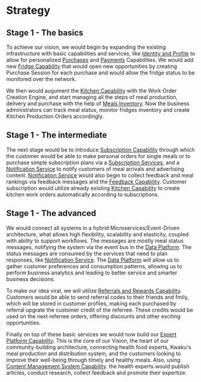 # Strategy  

## Stage 1 - The basics  

To achieve our vision, we would begin by expanding the existing infrastructure with basic capabilities and services, like [Identity and Profile]() to allow for personalized [Purchases]() and [Payments]() Capabilities.  We would add new [Fridge Capability]() that would open new opportunities by creating Purchase Session for each purchase and would allow the fridge status to be monitored over the network.  

We then would augument the [Kitchen Capability]() with the Work Order Creation Engine, and start managing all the steps of meal production, delivery and purchase with the help of [Meals Inventory](). Now the business administrators can track meal status, monitor fridges inventory and create Kitchen Production Orders accordingly.  

## Stage 1 - The intermediate  

The next stage would be to introduce [Subscription Capability]() through which the customer would be able to make personal orders for single meals or to purchase simple subscription plans via a [Subscription Services](), and a [Notification Service]() to notify customers of meal arrivals and advertising content. [Notification Service]() would also begin to collect feedback and meal rankings via feedback messages and the [Feedback Capability](). Customer subscription would utilize already existing [Kitchen Capability]() to create kitchen work orders automatically according to subscriptions.  

## Stage 1 - The advanced  

We would connect all systems in a hybrid Microservices/Event-Driven architecture, what allows high flexibility, scalability and elasticity, coupled with ability to support workflows. The messages are mostly meal status messages, notifying the system via the event bus in the [Data Platform](). The status messages are consumed by the services that need to plan responses, like [Notification Service](). The [Data Platform]() will allow us to gather customer preferences and consumption patterns, allowing us to perform business analytics and leading to better service and smarter business decisions.  

To make our idea viral, we will utilize [Referrals and Rewards Capability](). Customers would be able to send referral codes to their friends and fmily, which will be stored in customer profiles, making each purchased by referral upgrate the customer credit of the referree. These credits would be used on the next referree orders, offering discounts and other exciting opportunities.  

Finally on top of these basic services we would now build our [Expert Platform Capability](). This is the core of our Vision, the heart of our community-building architecture, connecting health food experts, Kwaku's meal production and distribution system, and the customers looking to improve their well-being through timely and healthy meals. Also, using [Content Management System Capability](). the health experts would publish articles, conduct research, collect feedback and promote their expertize.  


